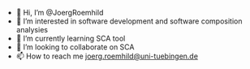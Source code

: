 - 👋 Hi, I’m @JoergRoemhild
- 👀 I’m interested in software development and software composition analysies
- 🌱 I’m currently learning SCA tool
- 💞️ I’m looking to collaborate on SCA
- 📫 How to reach me joerg.roemhild@uni-tuebingen.de

<!---
JoergRoemhild/JoergRoemhild is a ✨ special ✨ repository because its `README.md` (this file) appears on your GitHub profile.
You can click the Preview link to take a look at your changes.
--->

